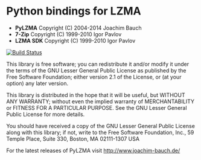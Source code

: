 # Python bindings for LZMA

* **PyLZMA** Copyright (C) 2004-2014 Joachim Bauch
* **7-Zip** Copyright (C) 1999-2010 Igor Pavlov
* **LZMA SDK** Copyright (C) 1999-2010 Igor Pavlov

[![Build Status](https://travis-ci.org/fancycode/pylzma.svg?branch=master)](https://travis-ci.org/fancycode/pylzma)

This library is free software; you can redistribute it and/or
modify it under the terms of the GNU Lesser General Public
License as published by the Free Software Foundation; either
version 2.1 of the License, or (at your option) any later version.

This library is distributed in the hope that it will be useful,
but WITHOUT ANY WARRANTY; without even the implied warranty of
MERCHANTABILITY or FITNESS FOR A PARTICULAR PURPOSE.  See the GNU
Lesser General Public License for more details.

You should have received a copy of the GNU Lesser General Public
License along with this library; if not, write to the Free Software
Foundation, Inc., 59 Temple Place, Suite 330, Boston, MA  02111-1307  USA


For the latest releases of PyLZMA visit http://www.joachim-bauch.de/
